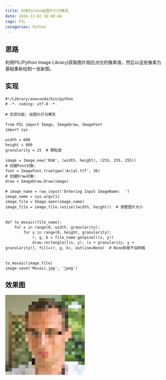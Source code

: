 ```yaml
---
title: 利用Python给图片打马赛克
date: 2016-12-02 16:40:48
tags: PIL
categories: Python
---
```


## 思路
利用PIL(Python Image Library)获取图片相应点位的像素值，然后以这些像素为基础重新绘制一张新图。

## 实现

    #!/Library/anaconda/bin/python
    # -*- coding: utf-8 -*-

    # 实现功能: 给图片打马赛克

    from PIL import Image, ImageDraw, ImageFont
    import sys

    width = 600
    height = 600
    granularity = 25  # 颗粒度

    image = Image.new('RGB', (width, height), (255, 255, 255))
    # 创建Font对象:
    font = ImageFont.truetype('Arial.ttf', 36)
    # 创建Draw对象:
    draw = ImageDraw.Draw(image)

    # image_name = raw_input('Entering Input ImageName:  ')
    image_name = sys.argv[1]
    image_file = Image.open(image_name)
    image_file = image_file.resize((width, height))  # 调整图片大小


    def to_mosaic(file_name):
        for x in range(0, width, granularity):
            for y in range(0, height, granularity):
                r, g, b = file_name.getpixel((x, y))
                draw.rectangle([(x, y), (x + granularity, y + granularity)], fill=(r, g, b), outline=None)  # None即是不加网格


    to_mosaic(image_file)
    image.save('Mosaic.jpg', 'jpeg')


## 效果图
<div align="left">
<img src="https://raw.githubusercontent.com/yuppieboy/yuppieboy.github.io/master/images/Mosaic.jpg" width = "50%" >
</div>
